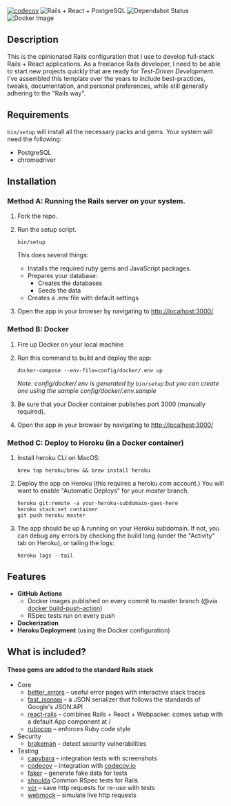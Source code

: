 [![codecov](https://codecov.io/gh/patrickclery/dry-rails-react/branch/master/graph/badge.svg)](https://codecov.io/gh/patrickclery/dry-rails-react)
![Rails + React + PostgreSQL](https://github.com/patrickclery/dry-rails-react/workflows/Rails%20+%20React%20+%20PostgreSQL/badge.svg)
![Dependabot Status](https://badgen.net/dependabot/patrickclery/dry-rails-react/?icon=dependabot)
![Docker Image](https://badgen.net/docker/size/patrickclery/dry-rails-react/latest/amd64)

## Description

This is the opinionated Rails configuration that I use to develop full-stack Rails + React applications. As a freelance Rails developer, I need to be able to start new projects quickly that are ready for _Test-Driven Development_. I've assembled this template over the years to include best-practices, tweaks, documentation, and personal preferences, while still generally adhering to the "Rails way".

## Requirements

`bin/setup` will install all the necessary packs and gems. Your system will need the following:

* PostgreSQL
* chromedriver

## Installation

### Method A: Running the Rails server on your system.

1. Fork the repo.

2. Run the setup script.

    ```shell script
    bin/setup
    ```
    This does several things:
    
    - Installs the required ruby gems and JavaScript packages.
    - Prepares your database:
        - Creates the databases
        - Seeds the data
    - Creates a .env file with default settings
    
3. Open the app in your browser by navigating to [http://localhost:3000/](http://localhost:3000/) 

### Method B: Docker

1. Fire up Docker on your local machine
2. Run this command to build and deploy the app:

    ```shell script
    docker-compose --env-file=config/docker/.env up
    ```
    
    _Note: config/docker/.env is generated by `bin/setup` but you can create one using the sample config/docker/.env.sample_

3. Be sure that your Docker container publishes port 3000 (manually required).

4. Open the app in your browser by navigating to [http://localhost:3000/](http://localhost:3000/)

### Method C: Deploy to Heroku (in a Docker container)

1. Install heroku CLI on MacOS:

    ```shell script
    brew tap heroku/brew && brew install heroku
    ```

2. Deploy the app on Heroku (this requires a heroku.com account.) You will want to enable "Automatic Deploys" for your _master_ branch.

    ```shell script
    heroku git:remote -a your-heroku-subdomain-goes-here
    heroku stack:set container
    git push heroku master
    ```

3. The app should be up & running on your Heroku subdomain. If not, you can debug any errors by checking the build long (under the "Activity" tab on Heroku), or tailing the logs:

    ```shell script
    heroku logs --tail
    ```

## Features

- **GitHub Actions**
    - Docker images published on every commit to master branch (@via [docker build-push-action](https://github.com/docker/build-push-action))
    - RSpec tests run on every push
- **Dockerization**
- **Heroku Deployment** (using the Docker configuration)

## What is included?

#### These gems are added to the standard Rails stack

* Core
    * [better_errors](https://github.com/charliesome/better_errors) – useful error pages with interactive stack traces
    * [fast_jsonapi](https://github.com/Netflix/fast_jsonapi) – a JSON serializer that follows the standards of Google's JSON:API
    * [react-rails](https://github.com/reactjs/react-rails) – combines Rails + React + Webpacker. comes setup with a default App component at /
    * [rubocop](https://github.com/rubocop-hq/rubocop) – enforces Ruby code style
* Security
    * [brakeman](https://github.com/presidentbeef/brakeman) – detect security vulnerabilities
* Testing
    * [capybara](https://github.com/teamcapybara/capybara) – integration tests with screenshots
    * [codecov](https://github.com/codecov/codecov-ruby) – integration with [codecov.io](https://codecov.io/)
    * [faker](https://github.com/faker-ruby/faker) – generate fake data for tests
    * [shoulda](https://github.com/thoughtbot/shoulda) Common RSpec tests for Rails
    * [vcr](https://github.com/vcr/vcr) – save http requests for re-use with tests
    * [webmock](https://github.com/bblimke/webmock) – simulate live http requests

